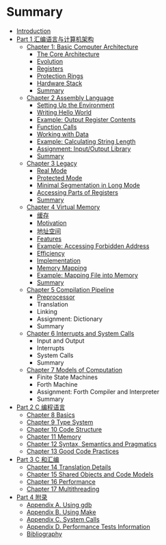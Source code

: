 # Summary

* [Introduction](README.md)
* [Part 1 汇编语言与计算机架构](part1.md)
  * [Chapter 1: Basic Computer Architecture](part1/basic-computer-architecture.md)
    * [The Core Architecture](part1/basic-computer-architecture/the-core-architecture.md)
    * [Evolution](part1/basic-computer-architecture/evolution.md)
    * [Registers](part1/basic-computer-architecture/registers.md)
    * [Protection Rings](part1/basic-computer-architecture/protection-rings.md)
    * [Hardware Stack](part1/basic-computer-architecture/hardware-stack.md)
    * [Summary](part1/basic-computer-architecture/summary.md)
  * [Chapter 2 Assembly Language](part1/assembly-language.md)
    * [Setting Up the Environment](part1/assembly-language/setting-up-the-environment.md)
    * [Writing Hello World](part1/assembly-language/writing-hello-world.md)
    * [Example: Output Register Contents](part1/assembly-language/example-output-register-contents.md)
    * [Function Calls](part1/assembly-language/function-calls.md)
    * [Working with Data](part1/assembly-language/working-with-data.md)
    * [Example: Calculating String Length](part1/assembly-language/example-calculating-string-length.md)
    * [Assignment: Input/Output Library](part1/assembly-language/assignment-inputoutput-library.md)
    * [Summary](part1/assembly-language/summary.md)
  * [Chapter 3 Legacy](part1/legacy.md)
    * [Real Mode](part1/legacy/real-mode.md)
    * [Protected Mode](part1/legacy/protected-mode.md)
    * [Minimal Segmentation in Long Mode](part1/legacy/minimal-segmentation-in-long-mode.md)
    * [Accessing Parts of Registers](part1/legacy/accessing-parts-of-registers.md)
    * [Summary](part1/legacy/summary.md)
  * [Chapter 4 Virtual Memory](part1/virtual-memory.md)
    * [缓存](part1/virtual-memory/caching.md)
    * [Motivation](part1/virtual-memory/motivation.md)
    * [地址空间](part1/virtual-memory/address-spaces.md)
    * [Features](part1/virtual-memory/features.md)
    * [Example: Accessing Forbidden Address](part1/virtual-memory/example-accessing-forbidden-address.md)
    * [Efficiency](part1/virtual-memory/efficiency.md)
    * [Implementation](part1/virtual-memory/implementation.md)
    * [Memory Mapping](part1/virtual-memory/memory-mapping.md)
    * [Example: Mapping File into Memory](part1/virtual-memory/example-mapping-file-into-memory.md)
    * [Summary](part1/virtual-memory/summary.md)
  * [Chapter 5 Compilation Pipeline](part1/compilation-pipeline.md)
    * [Preprocessor](part1/compilation-pipeline/preprocessor.md)
    * Translation
    * Linking
    * Assignment: Dictionary
    * Summary
  * [Chapter 6 Interrupts and System Calls](part1/interrupts-and-system-calls.md)
    * Input and Output
    * Interrupts
    * System Calls
    * Summary
  * [Chapter 7 Models of Computation](part1/models-of-computation.md)
    * Finite State Machines
    * Forth Machine
    * Assignment: Forth Compiler and Interpreter
    * Summary
* [Part 2 C 编程语言](part2.md)
  * [Chapter 8 Basics](part2/basics.md)
  * [Chapter 9 Type System](part2/type-system.md)
  * [Chapter 10 Code Structure](part2/code-structure.md)
  * [Chapter 11 Memory](part2/memory.md)
  * [Chapter 12 Syntax, Semantics and Pragmatics](part2/syntax-semantics-and-pragmatics.md)
  * [Chapter 13 Good Code Practices](part2/good-code-practices.md)
* [Part 3 C 和汇编](part3.md)
  * [Chapter 14 Translation Details](part3/translation-details.md)
  * [Chapter 15 Shared Objects and Code Models](part3/shared-objects-and-code-models.md)
  * [Chapter 16 Performance](part3/performance.md)
  * [Chapter 17 Multithreading](part3/multithreading.md)
* [Part 4 附录](part4.md)
  * [Appendix A. Using gdb](part4/appendix-a-using-gdb.md)
  * [Appendix B. Using Make](part4/appendix-b-using-make.md)
  * [Appendix C. System Calls](part4/appendix-c-system-calls.md)
  * [Appendix D. Performance Tests Information](part4/appendix-d-performance-tests-information.md)
  * [Bibliography](part4/bibliography.md)

